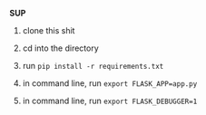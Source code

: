**SUP**

1. clone this shit

2. cd into the directory

3. run `pip install -r requirements.txt`

4. in command line, run `export FLASK_APP=app.py`

5. in command line, run `export FLASK_DEBUGGER=1`
